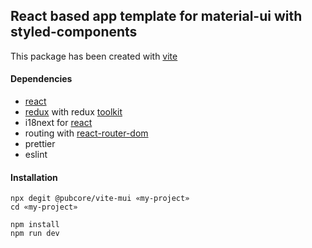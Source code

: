## React based app template for material-ui with styled-components

This package has been created with [vite](https://vitejs.dev)

#### Dependencies

- [react](https://reactjs.org)
- [redux](https://redux.js.org) with redux [toolkit](https://redux-toolkit.js.org)
- i18next for [react](https://react.i18next.com)
- routing with [react-router-dom](https://reacttraining.com/blog/react-router-v6-pre/)
- prettier
- eslint

#### Installation

```
npx degit @pubcore/vite-mui «my-project»
cd «my-project»

npm install
npm run dev
```

